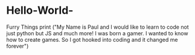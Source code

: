 # Hello-World-
Furry Things
print ("My Name is Paul and I would like to learn to code not just python but JS and much more! I was born a gamer. I wanted to know how to create games. So I got hooked into coding and it changed me forever") 
